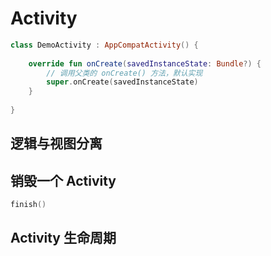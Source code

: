 # Activity

```kotlin
class DemoActivity : AppCompatActivity() {
    
    override fun onCreate(savedInstanceState: Bundle?) {
        // 调用父类的 onCreate() 方法，默认实现
        super.onCreate(savedInstanceState)
    }
    
}
```

## 逻辑与视图分离



## 销毁一个 Activity

```kotlin
finish()
```

## Activity 生命周期

